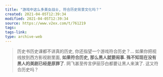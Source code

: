 ```yaml
---
title: "游戏中这么多美女战士, 符合历史背景文化吗？"
created: 2021-04-05T12:39:34
modified: 2021-04-05T12:39:34
source: https://www.v2ex.com/t/761219
tags:
tags-link:
type: archive-web
---
```

> 历史书历史课都不讲真的历史, 你还指望一个游戏符合历史？... 如果你把视线放到西方影视剧里面, **如果符合历史, 那么黑人就要闹事. 殊不知现在没有黑人的美剧已经是原罪了**. 网飞甚至传言伊丽莎白都要让黑人来演了. 这又符合历史吗？